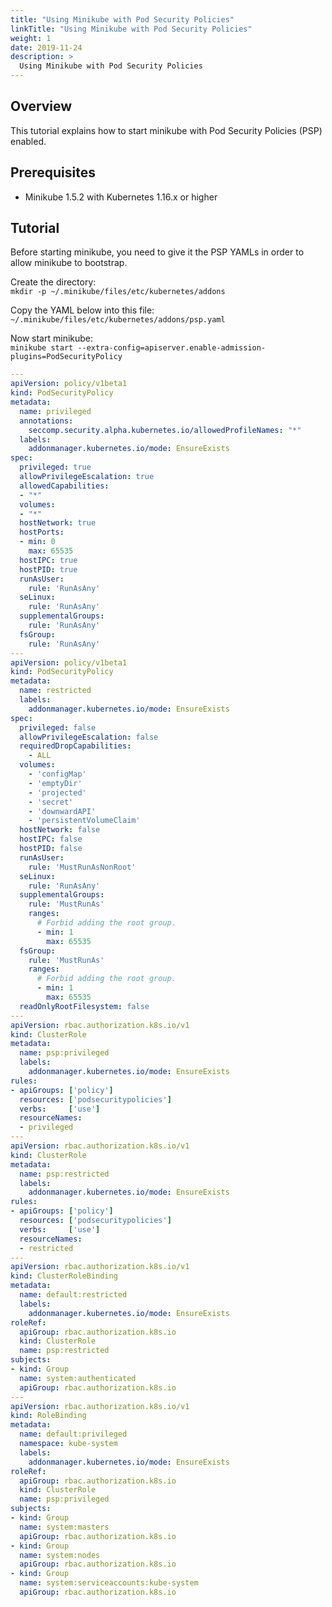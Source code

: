 ```yaml
---
title: "Using Minikube with Pod Security Policies"
linkTitle: "Using Minikube with Pod Security Policies"
weight: 1
date: 2019-11-24
description: >
  Using Minikube with Pod Security Policies
---
```


## Overview

This tutorial explains how to start minikube with Pod Security Policies (PSP) enabled.

## Prerequisites

- Minikube 1.5.2 with Kubernetes 1.16.x or higher

## Tutorial

Before starting minikube, you need to give it the PSP YAMLs in order to allow minikube to bootstrap.  

Create the directory:  
`mkdir -p ~/.minikube/files/etc/kubernetes/addons`

Copy the YAML below into this file: `~/.minikube/files/etc/kubernetes/addons/psp.yaml`

Now start minikube:  
`minikube start --extra-config=apiserver.enable-admission-plugins=PodSecurityPolicy`

```yaml
---
apiVersion: policy/v1beta1
kind: PodSecurityPolicy
metadata:
  name: privileged
  annotations:
    seccomp.security.alpha.kubernetes.io/allowedProfileNames: "*"
  labels:
    addonmanager.kubernetes.io/mode: EnsureExists
spec:
  privileged: true
  allowPrivilegeEscalation: true
  allowedCapabilities:
  - "*"
  volumes:
  - "*"
  hostNetwork: true
  hostPorts:
  - min: 0
    max: 65535
  hostIPC: true
  hostPID: true
  runAsUser:
    rule: 'RunAsAny'
  seLinux:
    rule: 'RunAsAny'
  supplementalGroups:
    rule: 'RunAsAny'
  fsGroup:
    rule: 'RunAsAny'
---
apiVersion: policy/v1beta1
kind: PodSecurityPolicy
metadata:
  name: restricted
  labels:
    addonmanager.kubernetes.io/mode: EnsureExists
spec:
  privileged: false
  allowPrivilegeEscalation: false
  requiredDropCapabilities:
    - ALL
  volumes:
    - 'configMap'
    - 'emptyDir'
    - 'projected'
    - 'secret'
    - 'downwardAPI'
    - 'persistentVolumeClaim'
  hostNetwork: false
  hostIPC: false
  hostPID: false
  runAsUser:
    rule: 'MustRunAsNonRoot'
  seLinux:
    rule: 'RunAsAny'
  supplementalGroups:
    rule: 'MustRunAs'
    ranges:
      # Forbid adding the root group.
      - min: 1
        max: 65535
  fsGroup:
    rule: 'MustRunAs'
    ranges:
      # Forbid adding the root group.
      - min: 1
        max: 65535
  readOnlyRootFilesystem: false
---
apiVersion: rbac.authorization.k8s.io/v1
kind: ClusterRole
metadata:
  name: psp:privileged
  labels:
    addonmanager.kubernetes.io/mode: EnsureExists
rules:
- apiGroups: ['policy']
  resources: ['podsecuritypolicies']
  verbs:     ['use']
  resourceNames:
  - privileged
---
apiVersion: rbac.authorization.k8s.io/v1
kind: ClusterRole
metadata:
  name: psp:restricted
  labels:
    addonmanager.kubernetes.io/mode: EnsureExists
rules:
- apiGroups: ['policy']
  resources: ['podsecuritypolicies']
  verbs:     ['use']
  resourceNames:
  - restricted
---
apiVersion: rbac.authorization.k8s.io/v1
kind: ClusterRoleBinding
metadata:
  name: default:restricted
  labels:
    addonmanager.kubernetes.io/mode: EnsureExists
roleRef:
  apiGroup: rbac.authorization.k8s.io
  kind: ClusterRole
  name: psp:restricted
subjects:
- kind: Group
  name: system:authenticated
  apiGroup: rbac.authorization.k8s.io
---
apiVersion: rbac.authorization.k8s.io/v1
kind: RoleBinding
metadata:
  name: default:privileged
  namespace: kube-system
  labels:
    addonmanager.kubernetes.io/mode: EnsureExists
roleRef:
  apiGroup: rbac.authorization.k8s.io
  kind: ClusterRole
  name: psp:privileged
subjects:
- kind: Group
  name: system:masters
  apiGroup: rbac.authorization.k8s.io
- kind: Group
  name: system:nodes
  apiGroup: rbac.authorization.k8s.io
- kind: Group
  name: system:serviceaccounts:kube-system
  apiGroup: rbac.authorization.k8s.io
```
